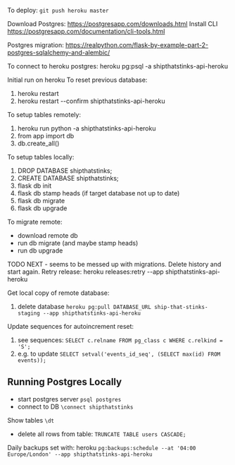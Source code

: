 To deploy: `git push heroku master`

Download Postgres:
https://postgresapp.com/downloads.html
Install CLI
https://postgresapp.com/documentation/cli-tools.html

Postgres migration: https://realpython.com/flask-by-example-part-2-postgres-sqlalchemy-and-alembic/

To connect to heroku postgres:
heroku pg:psql -a shipthatstinks-api-heroku

Initial run on heroku
To reset previous database:
1. heroku restart
2. heroku restart --confirm shipthatstinks-api-heroku

To setup tables remotely: 
1. heroku run python -a shipthatstinks-api-heroku
2. from app import db
3. db.create_all()

To setup tables locally: 
1. DROP DATABASE shipthatstinks;
2. CREATE DATABASE shipthatstinks;
3. flask db init
4. flask db stamp heads  (if target database not up to date)
4. flask db migrate
5. flask db upgrade

To migrate remote:
- download remote db
- run db migrate (and maybe stamp heads)
- run db upgrade

TODO NEXT - seems to be messed up with migrations. Delete history and start again.
Retry release:
heroku releases:retry --app shipthatstinks-api-heroku

Get local copy of remote database:
1. delete database
`heroku pg:pull DATABASE_URL ship-that-stinks-staging --app shipthatstinks-api-heroku`

Update sequences for autoincrement reset:
1. see sequences: `SELECT c.relname FROM pg_class c WHERE c.relkind = 'S';`
2. e.g. to update `SELECT setval('events_id_seq', (SELECT max(id) FROM events));`

## Running Postgres Locally
* start postgres server `psql postgres`
* connect to DB `\connect shipthatstinks`

Show tables `\dt`
* delete all rows from table: `TRUNCATE TABLE users CASCADE;`


Daily backups set with: heroku `pg:backups:schedule --at '04:00 Europe/London' --app shipthatstinks-api-heroku`